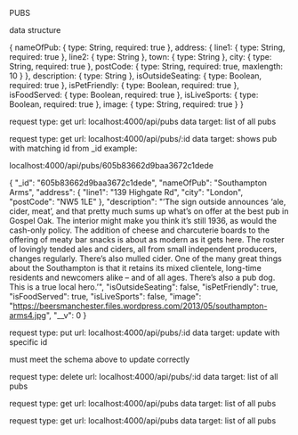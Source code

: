 PUBS 

data structure


{
  nameOfPub: { type: String, required: true },
  address: {
    line1: { type: String, required: true },
    line2: { type: String },
    town: { type: String },
    city: { type: String, required: true },
    postCode: { type: String, required: true, maxlength: 10 }
  },
  description: { type: String },
  isOutsideSeating: { type: Boolean, required: true },
  isPetFriendly: { type: Boolean, required: true },
  isFoodServed: { type: Boolean, required: true },
  isLiveSports: { type: Boolean, required: true },
  image: { type: String, required: true }
}

request type: get
url: localhost:4000/api/pubs
data target: list of all pubs


request type: get
url: localhost:4000/api/pubs/:id
data target: shows pub with matching id from _id
example:

localhost:4000/api/pubs/605b83662d9baa3672c1dede

{
  "_id": "605b83662d9baa3672c1dede",
  "nameOfPub": "Southampton Arms",
  "address": {
    "line1": "139 Highgate Rd",
    "city": "London",
    "postCode": "NW5 1LE"
  },
  "description": "’The sign outside announces ‘ale, cider, meat’, and that pretty much sums up what’s on offer at the best pub in Gospel Oak. The interior might make you think it’s still 1936, as would the cash-only policy. The addition of cheese and charcuterie boards to the offering of meaty bar snacks is about as modern as it gets here. The roster of lovingly tended ales and ciders, all from small independent producers, changes regularly. There’s also mulled cider. One of the many great things about the Southampton is that it retains its mixed clientele, long-time residents and newcomers alike – and of all ages. There’s also a pub dog. This is a true local hero.’",
  "isOutsideSeating": false,
  "isPetFriendly": true,
  "isFoodServed": true,
  "isLiveSports": false,
  "image": "https://beersmanchester.files.wordpress.com/2013/05/southampton-arms4.jpg",
  "__v": 0
}

request type: put
url: localhost:4000/api/pubs/:id
data target: update with specific id

must meet the schema above to update correctly


request type: delete
url: localhost:4000/api/pubs/:id
data target: list of all pubs



request type: get
url: localhost:4000/api/pubs
data target: list of all pubs


request type: get
url: localhost:4000/api/pubs
data target: list of all pubs